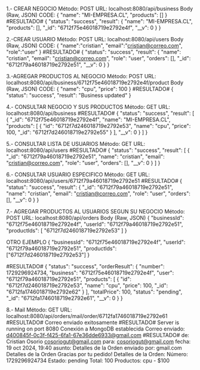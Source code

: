 1.- CREAR NEGOCIO
Método: POST
URL: localhost:8080/api/business
Body (Raw, JSON)
CODE:
{
    "name": "MI-EMPRESA.CL",
    "products": []
}
#RESULTADO#
{
    "status": "success",
    "result": {
        "name": "MI-EMPRESA.CL",
        "products": [],
        "_id": "6712f75e46018719e2792e4f",
        "__v": 0
    }
}




2.-CREAR USUARIO
Método: POST
URL: localhost:8080/api/users
Body (Raw, JSON)
CODE:
{
    "name":"cristian",
    "email":"cristian@correo.com",
    "role":"user"
}
#RESULTADO#
{
    "status": "success",
    "result": {
        "name": "cristian",
        "email": "cristian@correo.com",
        "role": "user",
        "orders": [],
        "_id": "6712f79a46018719e2792e51",
        "__v": 0
    }
}



3.-AGREGAR PRODUCTOS AL NEGOCIO
Método: POST 
URL: localhost:8080/api/business/6712f75e46018719e2792e4f/product
Body (Raw, JSON)
CODE:
{
  "name": "cpu",
  "price": 100
}
#RESULTADO#
{
    "status": "success",
    "result": "Business updated"
}


4.- CONSULTAR NEGOCIO Y SUS PRODUCTOS
Método: GET 
URL: localhost:8080/api/business
#RESULTADO#
{
    "status": "success",
    "result": [
        {
            "_id": "6712f75e46018719e2792e4f",
            "name": "MI-EMPRESA.CL",
            "products": [
                {
                    "id": "6712f7d246018719e2792e53",
                    "name": "cpu",
                    "price": 100,
                    "_id": "6712f7d246018719e2792e55"
                }
            ],
            "__v": 0
        }
    ]
}


5.- CONSULTAR LISTA DE USUARIOS
Método: GET 
URL: localhost:8080/api/users
#RESULTADO#
{
    "status": "success",
    "result": [
        {
            "_id": "6712f79a46018719e2792e51",
            "name": "cristian",
            "email": "cristian@correo.com",
            "role": "user",
            "orders": [],
            "__v": 0
        }
    ]
}


6.- CONSULTAR USUARIO ESPECIFICO
Método: GET 
URL: localhost:8080/api/users/6712f79a46018719e2792e51
#RESULTADO#
{
    "status": "success",
    "result": {
        "_id": "6712f79a46018719e2792e51",
        "name": "cristian",
        "email": "cristian@correo.com",
        "role": "user",
        "orders": [],
        "__v": 0
    }
}


7.- AGREGAR PRODUCTOS AL USUARIOS SEGUN SU NEGOCIO
Método: POST
URL: localhost:8080/api/orders
Body (Raw, JSON)
{
  "businessId": "6712f75e46018719e2792e4f",
  "userId": "6712f79a46018719e2792e51",
  "productIds": [
    "6712f7d246018719e2792e53"
  ]
}

OTRO EJEMPLO
{
    "businessId": "6712f75e46018719e2792e4f",
    "userId": "6712f79a46018719e2792e51",
    "productIds": ["6712f7d246018719e2792e53"]
}


#RESULTADO#
{
    "status": "success",
    "orderResult": {
        "number": 1729296924734,
        "business": "6712f75e46018719e2792e4f",
        "user": "6712f79a46018719e2792e51",
        "products": [
            {
                "id": "6712f7d246018719e2792e53",
                "name": "cpu",
                "price": 100,
                "_id": "6712fa1746018719e2792e62"
            }
        ],
        "totalPrice": 100,
        "status": "pending",
        "_id": "6712fa1746018719e2792e61",
        "__v": 0
    }
}


8.- Mail
Método: GET 
URL: localhost:8080/api/orders/mail/order/6712fa1746018719e2792e61
#RESULTADO#
Correo enviado exitosamente
#RESULTADO#
Server is running on port 8080
Conexión a MongoDB establecida
Correo enviado:  <d400845f-0c3f-f425-6fa1-67e36dde6933@gmail.com>
#RESULTADO#
de:	Cristian Osorio <cosoriogut@gmail.com>
para:	cosoriogut@gmail.com
fecha:	19 oct 2024, 19:40
asunto:	Detalles de la Orden
enviado por:	gmail.com
Detalles de la Orden
Gracias por tu pedido!
Detalles de la Orden:
Número: 1729296924734
Estado: pending
Total: 100
Productos:
cpu - $100